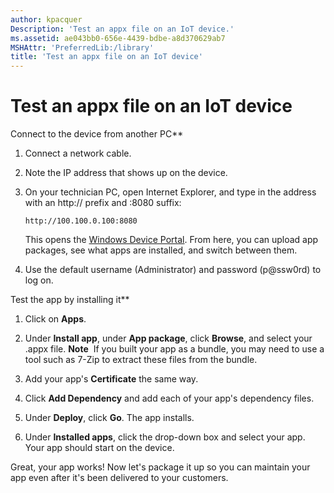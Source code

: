 ```yaml
---
author: kpacquer
Description: 'Test an appx file on an IoT device.'
ms.assetid: ae043bb0-656e-4439-bdbe-a8d370629ab7
MSHAttr: 'PreferredLib:/library'
title: 'Test an appx file on an IoT device'
---
```


# <span id="TEST_AN_APPX_FILE_ON_AN_IOT_DEVICE"></span>Test an appx file on an IoT device

Connect to the device from another PC**

1.  Connect a network cable.

2.  Note the IP address that shows up on the device.

3.  On your technician PC, open Internet Explorer, and type in the address with an http:// prefix and :8080 suffix:

    ``` syntax
    http://100.100.0.100:8080
    ```

    This opens the [Windows Device Portal](https://developer.microsoft.com/windows/iot/win10/tools/deviceportal). From here, you can upload app packages, see what apps are installed, and switch between them.

4.  Use the default username (Administrator) and password (p@ssw0rd) to log on.

Test the app by installing it**

1.  Click on **Apps**.

2.  Under **Install app**, under **App package**, click **Browse**, and select your .appx file.
    **Note**  If you built your app as a bundle, you may need to use a tool such as 7-Zip to extract these files from the bundle.

3.  Add your app's **Certificate** the same way.

4.  Click **Add Dependency** and add each of your app's dependency files.

5.  Under **Deploy**, click **Go**. The app installs.

6.  Under **Installed apps**, click the drop-down box and select your app. Your app should start on the device.

Great, your app works! Now let's package it up so you can maintain your app even after it's been delivered to your customers.